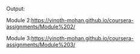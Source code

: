 
Output:

Module 2:https://vinoth-mohan.github.io/coursera-assignments/Module%202/

Module 3:https://vinoth-mohan.github.io/coursera-assignments/Module%203/
